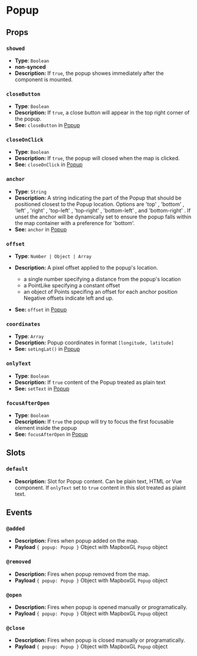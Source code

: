 # Popup

## Props

### `showed`

- **Type**: `Boolean`
- **non-synced**
- **Description:** If `true`, the popup showes immediately after the component is mounted.

### `closeButton`

- **Type**: `Boolean`
- **Description:** If `true`, a close button will appear in the top right corner of the popup.
- **See:** `closeButton` in [Popup](https://docs.mapbox.com/mapbox-gl-js/api/#popup)

### `closeOnClick`

- **Type**: `Boolean`
- **Description:** If `true`, the popup will closed when the map is clicked.
- **See:** `closeOnClick` in [Popup](https://docs.mapbox.com/mapbox-gl-js/api/#popup)

### `anchor`

- **Type**: `String`
- **Description:** A string indicating the part of the Popup that should be positioned closest to the Popup location. Options are 'top' , 'bottom' , 'left' , 'right' , 'top-left' , 'top-right' , 'bottom-left' , and 'bottom-right' . If unset the anchor will be dynamically set to ensure the popup falls within the map container with a preference for 'bottom'.
- **See:** `anchor` in [Popup](https://docs.mapbox.com/mapbox-gl-js/api/#popup)

### `offset`

- **Type**: `Number | Object | Array`
- **Description:** A pixel offset applied to the popup's location.

  - a single number specifying a distance from the popup's location
  - a PointLike specifying a constant offset
  - an object of Points specifing an offset for each anchor position Negative offsets indicate left and up.

- **See:** `offset` in [Popup](https://docs.mapbox.com/mapbox-gl-js/api/#popup)

### `coordinates`

- **Type**: `Array`
- **Description:** Popup coordinates in format `[longitude, latitude]`
- **See:** `setLngLat()` in [Popup](https://docs.mapbox.com/mapbox-gl-js/api/#popup#setlnglat)

### `onlyText`

- **Type**: `Boolean`
- **Description:** If `true` content of the Popup treated as plain text
- **See:** `setText` in [Popup](https://docs.mapbox.com/mapbox-gl-js/api/#popup#settext)

### `focusAfterOpen`

- **Type**: `Boolean`
- **Description:** If `true` the popup will try to focus the first focusable element inside the popup
- **See:** `focusAfterOpen` in [Popup](https://docs.mapbox.com/mapbox-gl-js/api/#popup#focusafteropen)

## Slots

### `default`

- **Description:** Slot for Popup content. Can be plain text, HTML or Vue component. If `onlyText` set to `true` content in this slot treated as plaint text.

## Events

### `@added`

- **Description:** Fires when popup added on the map.
- **Payload** `{ popup: Popup }` Object with MapboxGL `Popup` object

### `@removed`

- **Description:** Fires when popup removed from the map.
- **Payload** `{ popup: Popup }` Object with MapboxGL `Popup` object

### `@open`

- **Description:** Fires when popup is opened manually or programatically.
- **Payload** `{ popup: Popup }` Object with MapboxGL `Popup` object

### `@close`

- **Description:** Fires when popup is closed manually or programatically.
- **Payload** `{ popup: Popup }` Object with MapboxGL `Popup` object
